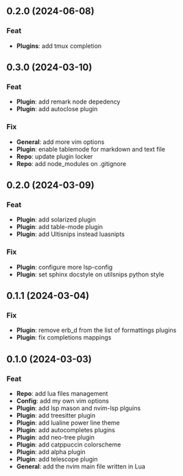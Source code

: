 ## 0.2.0 (2024-06-08)

### Feat

- **Plugins**: add tmux completion

## 0.3.0 (2024-03-10)

### Feat

- **Plugin**: add remark node depedency
- **Plugin**: add autoclose plugin

### Fix

- **General**: add more vim options
- **Plugin**: enable tablemode for markdown and text file
- **Repo**: update plugin locker
- **Repo**: add node_modules on .gitignore

## 0.2.0 (2024-03-09)

### Feat

- **Plugin**: add solarized plugin
- **Plugin**: add table-mode plugin
- **Plugin**: add Ultisnips instead luasnipts

### Fix

- **Plugin**: configure more lsp-config
- **Plugin**: set sphinx docstyle on utilsnips python style

## 0.1.1 (2024-03-04)

### Fix

- **Plugin**: remove erb_d from the list of formattings plugins
- **Plugin**: fix completions mappings

## 0.1.0 (2024-03-03)

### Feat

- **Repo**: add lua files management
- **Config**: add my own vim options
- **Plugin**: add lsp mason and nvim-lsp plguins
- **Plugin**: add treesitter plugin
- **Plugin**: add lualine power line theme
- **Plugin**: add autocompletes plugins
- **Plugin**: add neo-tree plugin
- **Plugin**: add catppuccin colorscheme
- **Plugin**: add alpha plugin
- **Plugin**: add telescope plugin
- **General**: add the nvim main file written in Lua
